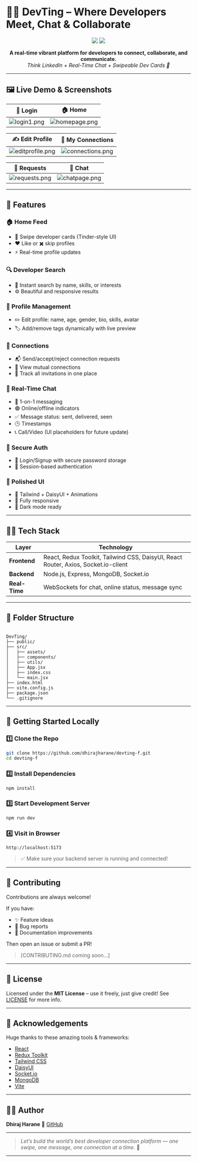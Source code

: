 
# 👨‍💻 DevTing – Where Developers Meet, Chat & Collaborate

<p align="center">
  <img src="https://img.shields.io/badge/Status-Active-success?style=flat-square"/>
  <img src="https://img.shields.io/badge/Tech%20Stack-React%2C%20Node.js%2C%20Socket.io-blue?style=flat-square"/>
</p>

<p align="center">
  <strong>A real-time vibrant platform for developers to connect, collaborate, and communicate.</strong><br>
  <em>Think LinkedIn + Real-Time Chat + Swipeable Dev Cards 🎯</em>
</p>

---

## 🖼️ Live Demo & Screenshots

| 🔐 Login | 🏠 Home |
|---------|--------|
| ![login1.png](https://i.postimg.cc/X7sQwscr/login1.png) | ![homepage.png](https://i.postimg.cc/rFqqdwQ8/homepage.png) |

| ✍️ Edit Profile | 🤝 My Connections |
|----------------|------------------|
| ![editprofile.png](https://i.postimg.cc/fynxNrnR/editprofile.png) | ![connections.png](https://i.postimg.cc/rFgQ1q2G/connections.png) |

| 📨 Requests | 💬 Chat |
|------------|--------|
| ![requests.png](https://i.postimg.cc/cHXBQcVx/requests.png) | ![chatpage.png](https://i.postimg.cc/CLWXBFGv/chatpage.png) |

---

## 🌟 Features

### 🏠 Home Feed  
- 🔁 Swipe developer cards (Tinder-style UI)  
- ❤️ Like or ✖️ skip profiles  
- ⚡ Real-time profile updates  

### 🔍 Developer Search  
- 🔎 Instant search by name, skills, or interests  
- ⚙️ Beautiful and responsive results  

### 👤 Profile Management  
- ✏️ Edit profile: name, age, gender, bio, skills, avatar  
- 🏷️ Add/remove tags dynamically with live preview  

### 🤝 Connections  
- 📬 Send/accept/reject connection requests  
- 🔗 View mutual connections  
- 🧾 Track all invitations in one place  

### 💬 Real-Time Chat  
- 💬 1-on-1 messaging  
- 🟢 Online/offline indicators  
- ✅ Message status: sent, delivered, seen  
- 🕒 Timestamps  
- 📞 Call/Video (UI placeholders for future update)  

### 🔐 Secure Auth  
- 🔐 Login/Signup with secure password storage  
- 🍪 Session-based authentication  

### 🎨 Polished UI  
- 🌈 Tailwind + DaisyUI + Animations  
- 📱 Fully responsive  
- 🌙 Dark mode ready  

---

## 🧑‍💻 Tech Stack

| Layer       | Technology                                                                 |
|-------------|-----------------------------------------------------------------------------|
| **Frontend**| React, Redux Toolkit, Tailwind CSS, DaisyUI, React Router, Axios, Socket.io-client |
| **Backend** | Node.js, Express, MongoDB, Socket.io                                       |
| **Real-Time**| WebSockets for chat, online status, message sync                          |

---

## 📁 Folder Structure

```

DevTing/
├── public/
├── src/
│   ├── assets/
│   ├── components/
│   ├── utils/
│   ├── App.jsx
│   ├── index.css
│   └── main.jsx
├── index.html
├── vite.config.js
├── package.json
└── .gitignore

````

---

## 🚀 Getting Started Locally

### 1️⃣ Clone the Repo

```bash
git clone https://github.com/dhirajharane/devting-f.git
cd devting-f
````

### 2️⃣ Install Dependencies

```bash
npm install
```

### 3️⃣ Start Development Server

```bash
npm run dev
```

### 4️⃣ Visit in Browser

```
http://localhost:5173
```

> ✅ Make sure your backend server is running and connected!

---

## 📣 Contributing

Contributions are always welcome!

If you have:

* ✨ Feature ideas
* 🐛 Bug reports
* 📘 Documentation improvements

Then open an issue or submit a PR!

> \[CONTRIBUTING.md coming soon...]

---

## 📄 License

Licensed under the **MIT License** – use it freely, just give credit!
See [LICENSE](LICENSE) for more info.

---

## 🙌 Acknowledgements

Huge thanks to these amazing tools & frameworks:

* [React](https://reactjs.org/)
* [Redux Toolkit](https://redux-toolkit.js.org/)
* [Tailwind CSS](https://tailwindcss.com/)
* [DaisyUI](https://daisyui.com/)
* [Socket.io](https://socket.io/)
* [MongoDB](https://www.mongodb.com/)
* [Vite](https://vitejs.dev/)

---

## 👨‍💻 Author

**Dhiraj Harane**
🔗 [GitHub](https://github.com/dhirajharane)

---

> *Let’s build the world’s best developer connection platform — one swipe, one message, one connection at a time.* 🚀

---


